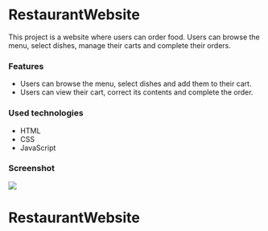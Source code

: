 <h1>RestaurantWebsite</h1>

This project is a website where users can order food. Users can browse the menu, select dishes, manage their carts and complete their orders.

<h3>Features</h3>

<ul>
  <li>Users can browse the menu, select dishes and add them to their cart.</li>
  <li>Users can view their cart, correct its contents and complete the order.</li>
  
</ul>

<h3>Used technologies</h3>
<ul>
  <li>HTML</li>
  <li>CSS</li>
  <li>JavaScript</li>
  </ul>

<h3>Screenshot</h3>

![](RestaurantWebsite.gif)
# RestaurantWebsite
